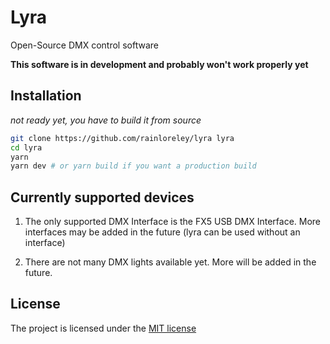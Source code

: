 # Lyra

Open-Source DMX control software

**This software is in development and probably won't work properly yet**

## Installation

_not ready yet, you have to build it from source_

```bash
git clone https://github.com/rainloreley/lyra lyra
cd lyra
yarn
yarn dev # or yarn build if you want a production build
```

## Currently supported devices

1. The only supported DMX Interface is the FX5 USB DMX Interface. More interfaces may be added in the future (lyra can be used without an interface)

2. There are not many DMX lights available yet. More will be added in the future.

## License

The project is licensed under the [MIT license](LICENSE)
